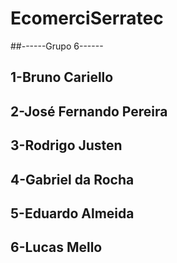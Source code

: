 # EcomerciSerratec 
##------Grupo 6------
## 1-Bruno Cariello
## 2-José Fernando Pereira
## 3-Rodrigo Justen
## 4-Gabriel da Rocha
## 5-Eduardo Almeida
## 6-Lucas Mello
